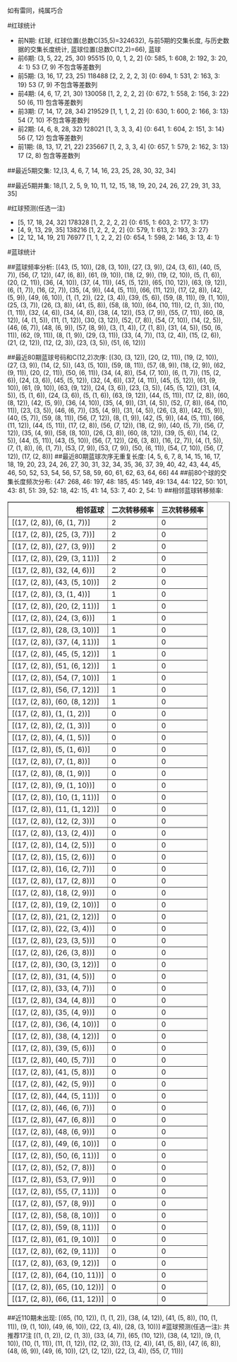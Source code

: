 <!-- 
.. title: 大乐透16091期(2016-08-06)数据分析报告
.. slug: dlott-16091-2016-08-06-report
.. date: 2016-08-07 08:00:00 UTC+08:00
.. tags: Lottery
.. link: 
.. description: 
.. type: text
-->

如有雷同，纯属巧合

<!-- TEASER_END-->

#红球统计

- 前N期: 红球, 红球位置(总数C(35,5)=324632), 与前5期的交集长度, 与历史数据的交集长度统计, 蓝球位置(总数C(12,2)=66), 蓝球
- 前6期: (3, 5, 22, 25, 30) 95515 [0, 0, 1, 2, 2] {0: 585, 1: 608, 2: 192, 3: 20, 4: 1} 53 (7, 9) 不包含等差数列
- 前5期: (3, 16, 17, 23, 25) 118488 [2, 2, 2, 2, 3] {0: 694, 1: 531, 2: 163, 3: 19} 53 (7, 9) 不包含等差数列
- 前4期: (4, 6, 17, 21, 30) 130058 [1, 2, 2, 2, 2] {0: 672, 1: 558, 2: 156, 3: 22} 50 (6, 11) 包含等差数列
- 前3期: (7, 14, 17, 28, 34) 219529 [1, 1, 1, 2, 2] {0: 630, 1: 600, 2: 166, 3: 13} 54 (7, 10) 不包含等差数列
- 前2期: (4, 6, 8, 28, 32) 128021 [1, 3, 3, 3, 4] {0: 641, 1: 604, 2: 151, 3: 14} 56 (7, 12) 包含等差数列
- 前1期: (8, 13, 17, 21, 22) 235667 [1, 2, 3, 3, 4] {0: 657, 1: 579, 2: 162, 3: 13} 17 (2, 8) 包含等差数列

##最近5期交集:
12,[3, 4, 6, 7, 14, 16, 23, 25, 28, 30, 32, 34]

##最近5期并集:
18,[1, 2, 5, 9, 10, 11, 12, 15, 18, 19, 20, 24, 26, 27, 29, 31, 33, 35]

#红球预测(任选一注)

- [5, 17, 18, 24, 32] 178328 [1, 2, 2, 2, 2] {0: 615, 1: 603, 2: 177, 3: 17}
- [4, 9, 13, 29, 35] 138216 [1, 2, 2, 2, 2] {0: 579, 1: 613, 2: 193, 3: 27}
- [2, 12, 14, 19, 21] 76977 [1, 1, 2, 2, 2] {0: 654, 1: 598, 2: 146, 3: 13, 4: 1}

#蓝球统计

##蓝球频率分析:
[(43, (5, 10)), (28, (3, 10)), (27, (3, 9)), (24, (3, 6)), (40, (5, 7)), (56, (7, 12)), (47, (6, 8)), (61, (9, 10)), (18, (2, 9)), (19, (2, 10)), (5, (1, 6)), (20, (2, 11)), (36, (4, 10)), (37, (4, 11)), (45, (5, 12)), (65, (10, 12)), (63, (9, 12)), (6, (1, 7)), (16, (2, 7)), (35, (4, 9)), (44, (5, 11)), (66, (11, 12)), (17, (2, 8)), (42, (5, 9)), (49, (6, 10)), (1, (1, 2)), (22, (3, 4)), (39, (5, 6)), (59, (8, 11)), (9, (1, 10)), (25, (3, 7)), (26, (3, 8)), (41, (5, 8)), (58, (8, 10)), (64, (10, 11)), (2, (1, 3)), (10, (1, 11)), (32, (4, 6)), (34, (4, 8)), (38, (4, 12)), (53, (7, 9)), (55, (7, 11)), (60, (8, 12)), (4, (1, 5)), (11, (1, 12)), (30, (3, 12)), (52, (7, 8)), (54, (7, 10)), (14, (2, 5)), (46, (6, 7)), (48, (6, 9)), (57, (8, 9)), (3, (1, 4)), (7, (1, 8)), (31, (4, 5)), (50, (6, 11)), (62, (9, 11)), (8, (1, 9)), (29, (3, 11)), (33, (4, 7)), (13, (2, 4)), (15, (2, 6)), (21, (2, 12)), (12, (2, 3)), (23, (3, 5)), (51, (6, 12))]

##最近80期蓝球号码和C(12,2)次序:
 [(30, (3, 12)), (20, (2, 11)), (19, (2, 10)), (27, (3, 9)), (14, (2, 5)), (43, (5, 10)), (59, (8, 11)), (57, (8, 9)), (18, (2, 9)), (62, (9, 11)), (20, (2, 11)), (50, (6, 11)), (34, (4, 8)), (54, (7, 10)), (6, (1, 7)), (15, (2, 6)), (24, (3, 6)), (45, (5, 12)), (32, (4, 6)), (37, (4, 11)), (45, (5, 12)), (61, (9, 10)), (61, (9, 10)), (63, (9, 12)), (24, (3, 6)), (23, (3, 5)), (45, (5, 12)), (31, (4, 5)), (5, (1, 6)), (24, (3, 6)), (5, (1, 6)), (63, (9, 12)), (44, (5, 11)), (17, (2, 8)), (60, (8, 12)), (42, (5, 9)), (36, (4, 10)), (35, (4, 9)), (31, (4, 5)), (52, (7, 8)), (64, (10, 11)), (23, (3, 5)), (46, (6, 7)), (35, (4, 9)), (31, (4, 5)), (26, (3, 8)), (42, (5, 9)), (40, (5, 7)), (59, (8, 11)), (56, (7, 12)), (8, (1, 9)), (42, (5, 9)), (44, (5, 11)), (66, (11, 12)), (44, (5, 11)), (17, (2, 8)), (56, (7, 12)), (18, (2, 9)), (40, (5, 7)), (56, (7, 12)), (35, (4, 9)), (58, (8, 10)), (26, (3, 8)), (60, (8, 12)), (39, (5, 6)), (14, (2, 5)), (44, (5, 11)), (43, (5, 10)), (56, (7, 12)), (26, (3, 8)), (16, (2, 7)), (4, (1, 5)), (7, (1, 8)), (6, (1, 7)), (53, (7, 9)), (53, (7, 9)), (50, (6, 11)), (54, (7, 10)), (56, (7, 12)), (17, (2, 8))]
##最近80期蓝球次序无重复长度:
 [4, 5, 6, 7, 8, 14, 15, 16, 17, 18, 19, 20, 23, 24, 26, 27, 30, 31, 32, 34, 35, 36, 37, 39, 40, 42, 43, 44, 45, 46, 50, 52, 53, 54, 56, 57, 58, 59, 60, 61, 62, 63, 64, 66] 44
##前80个球的交集长度频次分布:
{47: 268, 46: 197, 48: 185, 45: 149, 49: 134, 44: 122, 50: 101, 43: 81, 51: 39, 52: 18, 42: 15, 41: 14, 53: 7, 40: 2, 54: 1}
##相邻蓝球转移频率:
 <table border="1" class="table table-striped dataframe">
  <thead>
    <tr style="text-align: right;">
      <th>相邻蓝球</th>
      <th>二次转移频率</th>
      <th>三次转移频率</th>
    </tr>
  </thead>
  <tbody>
    <tr>
      <td>[(17, (2, 8)), (6, (1, 7))]</td>
      <td>2</td>
      <td>0</td>
    </tr>
    <tr>
      <td>[(17, (2, 8)), (25, (3, 7))]</td>
      <td>2</td>
      <td>0</td>
    </tr>
    <tr>
      <td>[(17, (2, 8)), (27, (3, 9))]</td>
      <td>2</td>
      <td>0</td>
    </tr>
    <tr>
      <td>[(17, (2, 8)), (29, (3, 11))]</td>
      <td>2</td>
      <td>0</td>
    </tr>
    <tr>
      <td>[(17, (2, 8)), (32, (4, 6))]</td>
      <td>2</td>
      <td>0</td>
    </tr>
    <tr>
      <td>[(17, (2, 8)), (43, (5, 10))]</td>
      <td>2</td>
      <td>0</td>
    </tr>
    <tr>
      <td>[(17, (2, 8)), (3, (1, 4))]</td>
      <td>1</td>
      <td>0</td>
    </tr>
    <tr>
      <td>[(17, (2, 8)), (20, (2, 11))]</td>
      <td>1</td>
      <td>0</td>
    </tr>
    <tr>
      <td>[(17, (2, 8)), (24, (3, 6))]</td>
      <td>1</td>
      <td>0</td>
    </tr>
    <tr>
      <td>[(17, (2, 8)), (28, (3, 10))]</td>
      <td>1</td>
      <td>0</td>
    </tr>
    <tr>
      <td>[(17, (2, 8)), (37, (4, 11))]</td>
      <td>1</td>
      <td>0</td>
    </tr>
    <tr>
      <td>[(17, (2, 8)), (45, (5, 12))]</td>
      <td>1</td>
      <td>0</td>
    </tr>
    <tr>
      <td>[(17, (2, 8)), (51, (6, 12))]</td>
      <td>1</td>
      <td>0</td>
    </tr>
    <tr>
      <td>[(17, (2, 8)), (54, (7, 10))]</td>
      <td>1</td>
      <td>0</td>
    </tr>
    <tr>
      <td>[(17, (2, 8)), (56, (7, 12))]</td>
      <td>1</td>
      <td>0</td>
    </tr>
    <tr>
      <td>[(17, (2, 8)), (60, (8, 12))]</td>
      <td>1</td>
      <td>0</td>
    </tr>
    <tr>
      <td>[(17, (2, 8)), (1, (1, 2))]</td>
      <td>0</td>
      <td>0</td>
    </tr>
    <tr>
      <td>[(17, (2, 8)), (2, (1, 3))]</td>
      <td>0</td>
      <td>0</td>
    </tr>
    <tr>
      <td>[(17, (2, 8)), (4, (1, 5))]</td>
      <td>0</td>
      <td>0</td>
    </tr>
    <tr>
      <td>[(17, (2, 8)), (5, (1, 6))]</td>
      <td>0</td>
      <td>0</td>
    </tr>
    <tr>
      <td>[(17, (2, 8)), (7, (1, 8))]</td>
      <td>0</td>
      <td>0</td>
    </tr>
    <tr>
      <td>[(17, (2, 8)), (8, (1, 9))]</td>
      <td>0</td>
      <td>0</td>
    </tr>
    <tr>
      <td>[(17, (2, 8)), (9, (1, 10))]</td>
      <td>0</td>
      <td>0</td>
    </tr>
    <tr>
      <td>[(17, (2, 8)), (10, (1, 11))]</td>
      <td>0</td>
      <td>0</td>
    </tr>
    <tr>
      <td>[(17, (2, 8)), (11, (1, 12))]</td>
      <td>0</td>
      <td>0</td>
    </tr>
    <tr>
      <td>[(17, (2, 8)), (12, (2, 3))]</td>
      <td>0</td>
      <td>0</td>
    </tr>
    <tr>
      <td>[(17, (2, 8)), (13, (2, 4))]</td>
      <td>0</td>
      <td>0</td>
    </tr>
    <tr>
      <td>[(17, (2, 8)), (14, (2, 5))]</td>
      <td>0</td>
      <td>0</td>
    </tr>
    <tr>
      <td>[(17, (2, 8)), (15, (2, 6))]</td>
      <td>0</td>
      <td>0</td>
    </tr>
    <tr>
      <td>[(17, (2, 8)), (16, (2, 7))]</td>
      <td>0</td>
      <td>0</td>
    </tr>
    <tr>
      <td>[(17, (2, 8)), (17, (2, 8))]</td>
      <td>0</td>
      <td>0</td>
    </tr>
    <tr>
      <td>[(17, (2, 8)), (18, (2, 9))]</td>
      <td>0</td>
      <td>0</td>
    </tr>
    <tr>
      <td>[(17, (2, 8)), (19, (2, 10))]</td>
      <td>0</td>
      <td>0</td>
    </tr>
    <tr>
      <td>[(17, (2, 8)), (21, (2, 12))]</td>
      <td>0</td>
      <td>0</td>
    </tr>
    <tr>
      <td>[(17, (2, 8)), (22, (3, 4))]</td>
      <td>0</td>
      <td>0</td>
    </tr>
    <tr>
      <td>[(17, (2, 8)), (23, (3, 5))]</td>
      <td>0</td>
      <td>0</td>
    </tr>
    <tr>
      <td>[(17, (2, 8)), (26, (3, 8))]</td>
      <td>0</td>
      <td>0</td>
    </tr>
    <tr>
      <td>[(17, (2, 8)), (30, (3, 12))]</td>
      <td>0</td>
      <td>0</td>
    </tr>
    <tr>
      <td>[(17, (2, 8)), (31, (4, 5))]</td>
      <td>0</td>
      <td>0</td>
    </tr>
    <tr>
      <td>[(17, (2, 8)), (33, (4, 7))]</td>
      <td>0</td>
      <td>0</td>
    </tr>
    <tr>
      <td>[(17, (2, 8)), (34, (4, 8))]</td>
      <td>0</td>
      <td>0</td>
    </tr>
    <tr>
      <td>[(17, (2, 8)), (35, (4, 9))]</td>
      <td>0</td>
      <td>0</td>
    </tr>
    <tr>
      <td>[(17, (2, 8)), (36, (4, 10))]</td>
      <td>0</td>
      <td>0</td>
    </tr>
    <tr>
      <td>[(17, (2, 8)), (38, (4, 12))]</td>
      <td>0</td>
      <td>0</td>
    </tr>
    <tr>
      <td>[(17, (2, 8)), (39, (5, 6))]</td>
      <td>0</td>
      <td>0</td>
    </tr>
    <tr>
      <td>[(17, (2, 8)), (40, (5, 7))]</td>
      <td>0</td>
      <td>0</td>
    </tr>
    <tr>
      <td>[(17, (2, 8)), (41, (5, 8))]</td>
      <td>0</td>
      <td>0</td>
    </tr>
    <tr>
      <td>[(17, (2, 8)), (42, (5, 9))]</td>
      <td>0</td>
      <td>0</td>
    </tr>
    <tr>
      <td>[(17, (2, 8)), (44, (5, 11))]</td>
      <td>0</td>
      <td>0</td>
    </tr>
    <tr>
      <td>[(17, (2, 8)), (46, (6, 7))]</td>
      <td>0</td>
      <td>0</td>
    </tr>
    <tr>
      <td>[(17, (2, 8)), (47, (6, 8))]</td>
      <td>0</td>
      <td>0</td>
    </tr>
    <tr>
      <td>[(17, (2, 8)), (48, (6, 9))]</td>
      <td>0</td>
      <td>0</td>
    </tr>
    <tr>
      <td>[(17, (2, 8)), (49, (6, 10))]</td>
      <td>0</td>
      <td>0</td>
    </tr>
    <tr>
      <td>[(17, (2, 8)), (50, (6, 11))]</td>
      <td>0</td>
      <td>0</td>
    </tr>
    <tr>
      <td>[(17, (2, 8)), (52, (7, 8))]</td>
      <td>0</td>
      <td>0</td>
    </tr>
    <tr>
      <td>[(17, (2, 8)), (53, (7, 9))]</td>
      <td>0</td>
      <td>0</td>
    </tr>
    <tr>
      <td>[(17, (2, 8)), (55, (7, 11))]</td>
      <td>0</td>
      <td>0</td>
    </tr>
    <tr>
      <td>[(17, (2, 8)), (57, (8, 9))]</td>
      <td>0</td>
      <td>0</td>
    </tr>
    <tr>
      <td>[(17, (2, 8)), (58, (8, 10))]</td>
      <td>0</td>
      <td>0</td>
    </tr>
    <tr>
      <td>[(17, (2, 8)), (59, (8, 11))]</td>
      <td>0</td>
      <td>0</td>
    </tr>
    <tr>
      <td>[(17, (2, 8)), (61, (9, 10))]</td>
      <td>0</td>
      <td>0</td>
    </tr>
    <tr>
      <td>[(17, (2, 8)), (62, (9, 11))]</td>
      <td>0</td>
      <td>0</td>
    </tr>
    <tr>
      <td>[(17, (2, 8)), (63, (9, 12))]</td>
      <td>0</td>
      <td>0</td>
    </tr>
    <tr>
      <td>[(17, (2, 8)), (64, (10, 11))]</td>
      <td>0</td>
      <td>0</td>
    </tr>
    <tr>
      <td>[(17, (2, 8)), (65, (10, 12))]</td>
      <td>0</td>
      <td>0</td>
    </tr>
    <tr>
      <td>[(17, (2, 8)), (66, (11, 12))]</td>
      <td>0</td>
      <td>0</td>
    </tr>
  </tbody>
</table>
##近110期未出现:
 [(65, (10, 12)), (1, (1, 2)), (38, (4, 12)), (41, (5, 8)), (10, (1, 11)), (9, (1, 10)), (49, (6, 10)), (22, (3, 4)), (28, (3, 10))]
#蓝球预测(任选一注):
共推荐17注
 [(1, (1, 2)), (2, (1, 3)), (33, (4, 7)), (65, (10, 12)), (38, (4, 12)), (9, (1, 10)), (10, (1, 11)), (11, (1, 12)), (12, (2, 3)), (13, (2, 4)), (41, (5, 8)), (47, (6, 8)), (48, (6, 9)), (49, (6, 10)), (21, (2, 12)), (22, (3, 4)), (55, (7, 11))]

